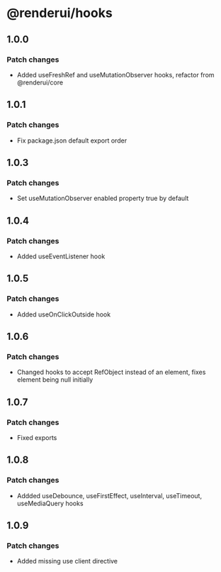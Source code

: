 # @renderui/hooks

## 1.0.0

### Patch changes

- Added useFreshRef and useMutationObserver hooks, refactor from @renderui/core

## 1.0.1

### Patch changes

- Fix package.json default export order

## 1.0.3

### Patch changes

- Set useMutationObserver enabled property true by default

## 1.0.4

### Patch changes

- Added useEventListener hook

## 1.0.5

### Patch changes

- Added useOnClickOutside hook

## 1.0.6

### Patch changes

- Changed hooks to accept RefObject instead of an element, fixes element being null initially

## 1.0.7

### Patch changes

- Fixed exports

## 1.0.8

### Patch changes

- Addded useDebounce, useFirstEffect, useInterval, useTimeout, useMediaQuery hooks

## 1.0.9

### Patch changes

- Added missing use client directive